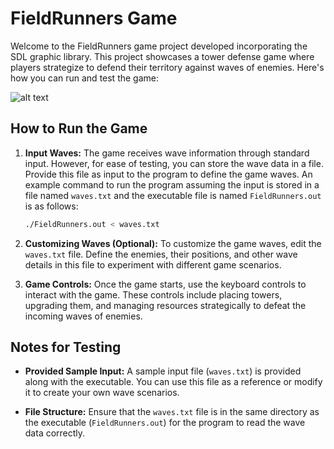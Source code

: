 # FieldRunners Game 

Welcome to the FieldRunners game project developed incorporating the SDL graphic library. This project showcases a tower defense game where players strategize to defend their territory against waves of enemies. Here's how you can run and test the game:

![alt text](https://raw.githubusercontent.com/UTProjects/FieldRunners/master/Res/LOGO.jpg)

## How to Run the Game

1. **Input Waves:**
   The game receives wave information through standard input. However, for ease of testing, you can store the wave data in a file. Provide this file as input to the program to define the game waves. An example command to run the program assuming the input is stored in a file named `waves.txt` and the executable file is named `FieldRunners.out` is as follows:
   ```bash
   ./FieldRunners.out < waves.txt
   ```

2. **Customizing Waves (Optional):**
   To customize the game waves, edit the `waves.txt` file. Define the enemies, their positions, and other wave details in this file to experiment with different game scenarios.

3. **Game Controls:**
   Once the game starts, use the keyboard controls to interact with the game. These controls include placing towers, upgrading them, and managing resources strategically to defeat the incoming waves of enemies.

## Notes for Testing

- **Provided Sample Input:**
  A sample input file (`waves.txt`) is provided along with the executable. You can use this file as a reference or modify it to create your own wave scenarios.

- **File Structure:**
  Ensure that the `waves.txt` file is in the same directory as the executable (`FieldRunners.out`) for the program to read the wave data correctly.
